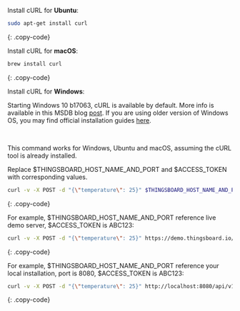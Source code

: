 Install cURL for **Ubuntu**:

```bash
sudo apt-get install curl
```
{: .copy-code}


Install cURL for **macOS**:

```bash
brew install curl
```
{: .copy-code}

Install cURL for **Windows**:

Starting Windows 10 b17063, cURL is available by default. 
More info is available in this MSDB blog [post](https://blogs.msdn.microsoft.com/commandline/2018/01/18/tar-and-curl-come-to-windows/).
If you are using older version of Windows OS, you may find official installation guides [here](https://curl.haxx.se/).

<br>

This command works for Windows, Ubuntu and macOS, assuming the cURL tool is already installed. 

Replace $THINGSBOARD_HOST_NAME_AND_PORT and $ACCESS_TOKEN with corresponding values.

```bash
curl -v -X POST -d "{\"temperature\": 25}" $THINGSBOARD_HOST_NAME_AND_PORT/api/v1/$ACCESS_TOKEN/telemetry --header "Content-Type:application/json"
```
{: .copy-code}

For example, $THINGSBOARD_HOST_NAME_AND_PORT reference live demo server, $ACCESS_TOKEN is ABC123:

```bash
curl -v -X POST -d "{\"temperature\": 25}" https://demo.thingsboard.io/api/v1/ABC123/telemetry --header "Content-Type:application/json"
```
{: .copy-code}

For example, $THINGSBOARD_HOST_NAME_AND_PORT reference your local installation, port is 8080, $ACCESS_TOKEN is ABC123:

```bash
curl -v -X POST -d "{\"temperature\": 25}" http://localhost:8080/api/v1/ABC123/telemetry --header "Content-Type:application/json"
```
{: .copy-code}
